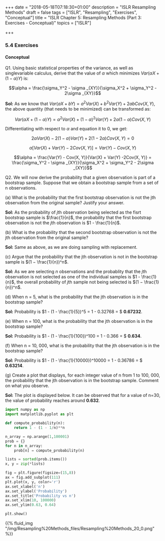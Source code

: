 +++
date = "2018-05-18T07:18:30+01:00"
description = "ISLR Resampling Methods"
draft = false
tags = ["ISLR", "Resampling", "Exercises", "Conceptual"]
title = "ISLR Chapter 5: Resampling Methods (Part 3: Exercises - Conceptual)"
topics = ["ISLR"]

+++


### 5.4 Exercises
#### Conceptual

Q1. Using basic statistical properties of the variance, as well as singlevariable calculus, derive that the value of $\alpha$ which minimizes $Var(\alpha X + (1 - \alpha) Y)$ is:

$$\alpha = \frac{\sigma_Y^2 - \sigma _{XY}}{\sigma_X^2 + \sigma_Y^2 - 2\sigma _{XY}}$$

<b>Sol:</b> As we know that $Var(aX + bY) = a^2 Var(X) + b^2 Var(Y) + 2abCov(X, Y)$, the above quantity (that needs to be minimized) can be transformed as:

$$Var(\alpha X + (1 - \alpha) Y) = \alpha^2 Var(X) + (1-\alpha)^2 Var(Y) + 2 \alpha(1-\alpha) Cov(X, Y)$$

Differentiating with respect to $\alpha$ and equation it to 0, we get:

$$2\alpha Var(X) - 2(1-\alpha)Var(Y) + 2(1-2\alpha)Cov(X, Y) = 0$$

$$\alpha \bigg[Var(X) + Var(Y) -2Cov(X, Y) \bigg] = Var(Y) - Cov(X, Y)$$

$$\alpha = \frac{Var(Y) - Cov(X, Y)}{Var(X) + Var(Y) -2Cov(X, Y)} = \frac{\sigma_Y^2 - \sigma _{XY}}{\sigma_X^2 + \sigma_Y^2 - 2\sigma _{XY}}$$

Q2. We will now derive the probability that a given observation is part of a bootstrap sample. Suppose that we obtain a bootstrap sample from a set of n observations.

(a) What is the probability that the first bootstrap observation is not the jth observation from the original sample? Justify your answer.

<b>Sol:</b> As the probability of $j$th observation being selected as the fisrt bootstrap sample is $\frac{1}{n}$, the probability that the first bootstrap observation is not the $j$th observation is $1 - \frac{1}{n}$.

(b) What is the probability that the second bootstrap observation is not the jth observation from the original sample?

<b>Sol:</b> Same as above, as we are doing sampling with replacement.

(c) Argue that the probability that the jth observation is not in the bootstrap sample is $(1 − \frac{1}{n})^n$.

<b>Sol:</b> As we are selecting $n$ observations and the probablity that the $j$th observation is not selected as one of the individual samples is $1 - \frac{1}{n}$, the overall probability of $j$th sample not being selected is $(1 − \frac{1}{n})^n$.

(d) When n = 5, what is the probability that the jth observation is in the bootstrap sample?

<b>Sol:</b> Probability is $1 - (1 - \frac{1}{5})^5 = 1 - 0.32768 = $ <b>0.67232</b>.

(e) When n = 100, what is the probability that the jth observation is in the bootstrap sample?

<b>Sol:</b> Probability is $1 - (1 - \frac{1}{100})^100 = 1 - 0.366 = $ <b>0.634</b>.

(f) When n = 10, 000, what is the probability that the jth observation is in the bootstrap sample?

<b>Sol:</b> Probability is $1 - (1 - \frac{1}{10000})^10000 = 1 - 0.36786 = $ <b>0.63214</b>.

(g) Create a plot that displays, for each integer value of n from 1 to 100, 000, the probability that the jth observation is in the bootstrap sample. Comment on what you observe.

<b>Sol:</b> The plot is displayed below. It can be observed that for a value of n=30, the value of probability reaches around <b>0.632</b>.


```python
import numpy as np
import matplotlib.pyplot as plt

def compute_probability(n):
    return 1 - (1 - 1/n)**n

n_array = np.arange(1,100001)
prob = {}
for n in n_array:
    prob[n] = compute_probability(n)

lists = sorted(prob.items())
x, y = zip(*lists)

fig = plt.figure(figsize=(15,8))
ax = fig.add_subplot(111)
plt.plot(x, y, color='r')
ax.set_xlabel('n')
ax.set_ylabel('Probability')
ax.set_title('Probability vs n')
ax.set_xlim(10, 100000)
ax.set_ylim(0.63, 0.64)

plt.show()
```

{{% fluid_img "/img/Resampling%20Methods_files/Resampling%20Methods_20_0.png" %}}

